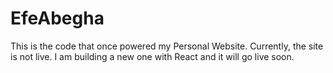 # EfeAbegha
This is the code that once powered my Personal Website.
Currently, the site is not live. 
I am building a new one with React and it will go live soon.
